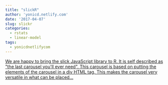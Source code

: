 ```yaml
---
title: "slickR"
author: 'yonicd.netlify.com'
date: '2017-04-07'
slug: slickr
categories:
  - rstats
  - linear-model
tags:
  - yonicdnetlifycom
---
```


[We are happy to bring the slick JavaScript library to R. It is self described as "the last carousel you'll ever need". This carousel is based on putting the elements of the carousel in a div HTML tag. This makes the carousel very versatile in what can be placed...<click to read more>](https://yonicd.netlify.com/post/2017-04-07-slickr/)

